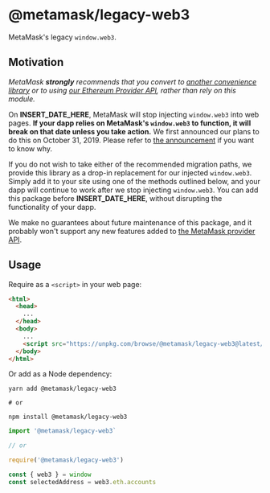 # @metamask/legacy-web3

MetaMask's legacy `window.web3`.

## Motivation

_MetaMask **strongly** recommends that you convert to [another convenience library](https://www.npmjs.com/package/ethers) or to using [our Ethereum Provider API](https://docs.metamask.io/guide/ethereum-provider.html), rather than rely on this module._

On **INSERT_DATE_HERE**, MetaMask will stop injecting `window.web3` into web pages.
**If your dapp relies on MetaMask's `window.web3` to function, it will break on that date unless you take action.**
We first announced our plans to do this on October 31, 2019. Please refer to [the announcement](https://medium.com/metamask/no-longer-injecting-web3-js-4a899ad6e59e) if you want to know why.

If you do not wish to take either of the recommended migration paths, we provide this library as a drop-in replacement for our injected `window.web3`.
Simply add it to your site using one of the methods outlined below, and your dapp will continue to work after we stop injecting `window.web3`.
You can add this package before **INSERT_DATE_HERE**, without disrupting the functionality of your dapp.

We make no guarantees about future maintenance of this package, and it probably won't support any new features added to [the MetaMask provider API](https://docs.metamask.io/guide/ethereum-provider.html).

## Usage

Require as a `<script>` in your web page:

```html
<html>
  <head>
    ...
  </head>
  <body>
    ...
    <script src="https://unpkg.com/browse/@metamask/legacy-web3@latest/dist/metamask.web3.min.js" defer></script>
  </body>
</html>
```

Or add as a Node dependency:

```shell
yarn add @metamask/legacy-web3

# or

npm install @metamask/legacy-web3
```

```javascript
import '@metamask/legacy-web3`

// or

require('@metamask/legacy-web3')

const { web3 } = window
const selectedAddress = web3.eth.accounts
```
